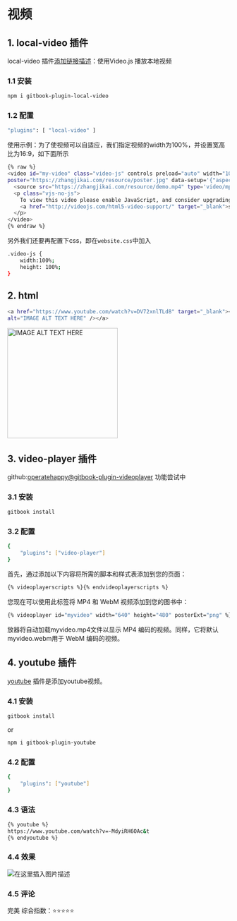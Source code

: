 # 视频


## 1. local-video 插件
local-video 插件[添加链接描述](https://www.npmjs.com/package/gitbook-plugin-local-video)：使用Video.js 播放本地视频

### 1.1 安装

```bash
npm i gitbook-plugin-local-video
```
### 1.2 配置

```bash
"plugins": [ "local-video" ]
```

使用示例：为了使视频可以自适应，我们指定视频的width为100%，并设置宽高比为16:9，如下面所示

```bash
{% raw %}
<video id="my-video" class="video-js" controls preload="auto" width="100%"
poster="https://zhangjikai.com/resource/poster.jpg" data-setup='{"aspectRatio":"16:9"}'>
  <source src="https://zhangjikai.com/resource/demo.mp4" type='video/mp4' >
  <p class="vjs-no-js">
    To view this video please enable JavaScript, and consider upgrading to a web browser that
    <a href="http://videojs.com/html5-video-support/" target="_blank">supports HTML5 video</a>
  </p>
</video>
{% endraw %}
```

另外我们还要再配置下css，即在`website.css`中加入

```bash
.video-js {
    width:100%;
    height: 100%;
}
```

##  2. html

```bash
<a href="https://www.youtube.com/watch?v=DV72xnlTLd8" target="_blank"><img src="../images/youtube.png" width="250"
alt="IMAGE ALT TEXT HERE" /></a>
```
<a href="https://www.youtube.com/watch?v=DV72xnlTLd8" target="_blank"><img src="https://www.bizhishe.com/d/file/2019-07-14/1563116650252490.jpg" width="250"
alt="IMAGE ALT TEXT HERE" /></a>


##  3. video-player 插件
github:[operatehappy@gitbook-plugin-videoplayer](https://github.com/operatehappy/gitbook-plugin-videoplayer)
功能尝试中
### 3.1 安装

```bash
gitbook install 
```

### 3.2 配置
```bash
{
    "plugins": ["video-player"]
}
```
首先，通过添加以下内容将所需的脚本和样式表添加到您的页面：

```bash
{% videoplayerscripts %}{% endvideoplayerscripts %}
```
您现在可以使用此标签将 MP4 和 WebM 视频添加到您的图书中：

```bash
{% videoplayer id="myvideo" width="640" height="480" posterExt="png" %}https://s3.amazonaws.com/gitbooks/myvideo{% endvideoplayer %}
```
放器将自动加载myvideo.mp4文件以显示 MP4 编码的视频。同样，它将默认myvideo.webm用于 WebM 编码的视频。


##  4. youtube 插件

[youtube](https://www.npmjs.com/package/gitbook-plugin-youtube) 插件是添加youtube视频。

###  4.1 安装

```bash
gitbook install
```
or

```bash
npm i gitbook-plugin-youtube
```
###  4.2 配置

```bash
{
    "plugins": ["youtube"]
}
```

### 4.3 语法

```bash
{% youtube %}
https://www.youtube.com/watch?v=-MdyiRH6OAc&t
{% endyoutube %}
```
###  4.4 效果
![在这里插入图片描述](https://img-blog.csdnimg.cn/3c1bdf9e6d0943b68430834f9f546a4c.png)
### 4.5 评论
完美
综合指数：:star::star::star::star::star:
